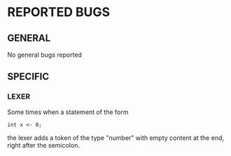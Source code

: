# REPORTED BUGS

## GENERAL

No general bugs reported

## SPECIFIC

### LEXER

Some times when a statement of the form

    int x <- 0;

the lexer adds a token of the type "number" with empty content at the end, right
after the semicolon.

